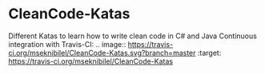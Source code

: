 # CleanCode-Katas
Different Katas to learn how to write clean code in C# and Java
Continuous integration with Travis-CI: .. image:: https://travis-ci.org/mseknibilel/CleanCode-Katas.svg?branch=master
    :target: https://travis-ci.org/mseknibilel/CleanCode-Katas
